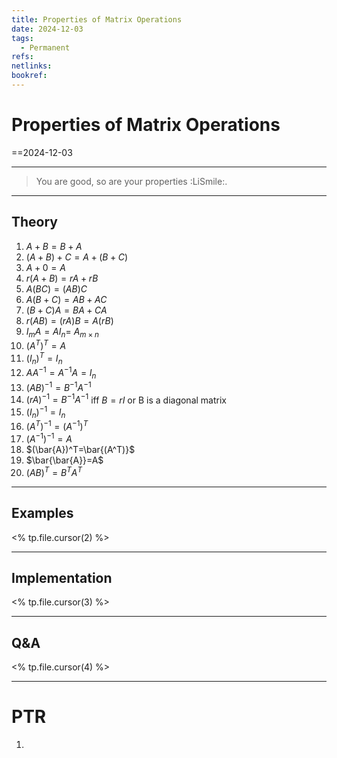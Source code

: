 ```yaml
---
title: Properties of Matrix Operations
date: 2024-12-03
tags:
  - Permanent
refs: 
netlinks: 
bookref:
---
```

# Properties of Matrix Operations
==2024-12-03

---
> You are good, so are your properties :LiSmile:.
---
## Theory
1.  $A+B=B+A$
2.  $(A+B)+C=A+(B+C)$
3.  $A+0=A$
4.  $r(A+B)=rA+rB$
5.  $A(BC)=(AB)C$
6.  $A(B+C)=AB+AC$
7.  $(B+C)A=BA+CA$
8.  $r(AB)=(rA)B=A(rB)$
9.  $I_{m}A=AI_{n}$= $A_{m\times n}$
10. $(A^T)^T=A$
11. $(I_{n})^T=I_{n}$
12. $AA^{-1}=A^{-1}A=I_{n}$
13. $(AB)^{-1}=B^{-1}A^{-1}$
14. $(rA)^{-1}=B^{-1}A^{-1}$ iff $B=rI$ or B is a diagonal matrix
15. $(I_{n})^{-1}=I_{n}$
16. $(A^T)^{-1}=(A^{-1})^{T}$
17. $(A^{-1})^{-1}=A$
18. $(\bar{A})^T=\bar{(A^T)}$
19. $\bar{\bar{A}}=A$
20. $(AB)^T=B^TA^T$

---
## Examples
<% tp.file.cursor(2) %>


---
## Implementation
<% tp.file.cursor(3) %>



---
## Q&A
<% tp.file.cursor(4) %>



---
# PTR

1. 